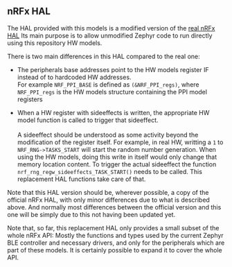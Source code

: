 ## nRFx HAL

The HAL provided with this models is a modified version of the
[real nRFx HAL](https://github.com/NordicSemiconductor/nrfx/)
Its main purpose is to allow unmodified Zephyr code to run directly
using this repository HW models.

There is two main differences in this HAL compared to the real one:

* The peripherals base addresses point to the HW models register IF
  instead of to hardcoded HW addresses.<br>
  For example `NRF_PPI_BASE` is defined as `(&NRF_PPI_regs)`, where
  `NRF_PPI_regs` is the HW models structure containing the PPI model
  registers

* When a HW register with sideeffects is written, the appropriate
  HW model function is called to trigger that sideeffect.<br><br>
  A sideeffect should be understood as some activity beyond the modification
  of the register itself. For example, in real HW, writting a `1` to
  `NRF_RNG->TASKS_START` will start the random number generation.
  When using the HW models, doing this write in itself would only change
  that memory location content. To trigger the actual sideeffect the
  function `nrf_rng_regw_sideeffects_TASK_START()` needs to be called.
  This replacement HAL functions take care of that.

Note that this HAL version should be, wherever possible, a copy of the
official nRFx HAL, with only minor differences due to what is described above.
And normally most differences between the official version and this one will be
simply due to this not having been updated yet.

Note that, so far, this replacement HAL only provides a small subset of the
whole nRFx API: Mostly the functions and types used by the current Zephyr
BLE controller and necessary drivers, and only for the peripherals which are
part of these models.
It is certainly possible to expand it to cover the whole API.
